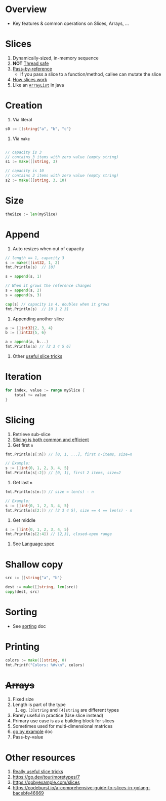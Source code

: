 # Overview
- Key features & common operations on Slices, Arrays, ...


# Slices
1. Dynamically-sized, in-memory sequence
1. **NOT** [Thread safe](https://en.wikipedia.org/wiki/Thread_safety)
1. [Pass-by-reference](https://www.educative.io/edpresso/pass-by-value-vs-pass-by-reference)
    - If you pass a slice to a function/method, callee can mutate the slice
1. [How slices work](https://go.dev/blog/slices-intro)
1. Like an [`ArrayList`](https://docs.oracle.com/en/java/javase/11/docs/api/java.base/java/util/ArrayList.html) in java


# Creation
1. Via literal
```go
s0 := []string{"a", "b", "c"}
```
1. Via `make`
```go

// capacity is 3
// contains 3 items with zero value (empty string)
s1 := make([]string, 3)

// capacity is 10
// contains 3 items with zero value (empty string)
s2 := make([]string, 3, 10)
```

# Size
```go
theSize := len(mySlice)
```

# Append
1. Auto resizes when out of capacity
```go
// length == 1, capacity 3
s := make([]int32, 1, 2)
fmt.Println(s)  // [0]

s = append(s, 1)

// When it grows the reference changes
s = append(s, 2)
s = append(s, 3)

cap(s) // capacity is 4, doubles when it grows
fmt.Println(s)  // [0 1 2 3]
```
1. Appending another slice
```go
a := []int32{2, 3, 4}
b := []int32{5, 6}

a = append(a, b...)
fmt.Println(a) // [2 3 4 5 6]
```
1. Other [useful slice tricks](https://ueokande.github.io/go-slice-tricks/)


# Iteration
```go
for index, value := range mySlice {
    total += value
}
```


# Slicing
1. Retrieve sub-slice
1. [Slicing is both common and efficient](https://go.dev/blog/slices-intro)
1. Get first `n`
```go
fmt.Println(s[:n]) // [0, 1, ...], first n-items, size=n

// Example:
s := []int{0, 1, 2, 3, 4, 5}
fmt.Println(s[:2]) // [0, 1], first 2 items, size=2
```
1. Get last `n`
```go
fmt.Println(s[n:]) // size = len(s) - n

// Example:
s := []int{0, 1, 2, 3, 4, 5}
fmt.Println(s[2:]) // [2 3 4 5], size == 4 == len(s) - n
```
1. Get middle
```go
s := []int{0, 1, 2, 3, 4, 5}
fmt.Println(s[2:4]) // [2,3], closed-open range
```
1. See [Language spec](https://go.dev/ref/spec#Slice_expressions)


# Shallow copy
```go
src := []string{"a", "b"}

dest := make([]string, len(src))
copy(dest, src)
```


# Sorting
- See [sorting](./sort.md) doc


# Printing
```go
colors := make([]string, 0)
fmt.Printf("Colors: %#v\n", colors)
```


# ~~Arrays~~
1. Fixed size
1. Length is part of the type
    1. eg. `[3]string` and `[4]string` are different types
1. Rarely useful in practice (Use slice instead)
1. Primary use case is as a building block for slices
1. Sometimes used for multi-dimensional matrices
1. [go by example](https://gobyexample.com/arrays) doc
1. Pass-by-value


# Other resources
1. [Really useful slice tricks](https://ueokande.github.io/go-slice-tricks/)
1. https://go.dev/tour/moretypes/7
1. https://gobyexample.com/slices
1. https://codeburst.io/a-comprehensive-guide-to-slices-in-golang-bacebfe46669